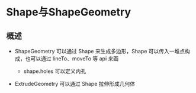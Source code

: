# Shape与ShapeGeometry

## 概述

+ ShapeGeometry 可以通过 Shape 来生成多边形，Shape 可以传入一堆点构成，也可以通过 lineTo、moveTo 等 api 来画

  + shape.holes 可以定义内孔

+ ExtrudeGeometry 可以通过 Shape 拉伸形成几何体
